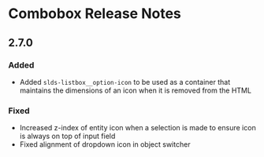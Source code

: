 <!-- Release notes authoring guidelines: http://keepachangelog.com/ -->

# Combobox Release Notes

<!-- ## [Unreleased] -->

## 2.7.0

### Added
- Added `slds-listbox__option-icon` to be used as a container that maintains the dimensions of an icon when it is removed from the HTML

### Fixed
- Increased z-index of entity icon when a selection is made to ensure icon is always on top of input field
- Fixed alignment of dropdown icon in object switcher
